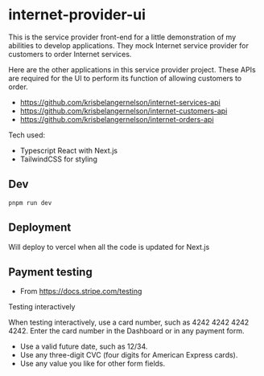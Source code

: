 # internet-provider-ui

This is the service provider front-end for a little demonstration of my abilities to develop applications. They mock Internet service provider for customers to order Internet services.

Here are the other applications in this service provider project. These APIs are required for the UI to perform its function of allowing customers to order.

- https://github.com/krisbelangernelson/internet-services-api
- https://github.com/krisbelangernelson/internet-customers-api
- https://github.com/krisbelangernelson/internet-orders-api

Tech used:
- Typescript React with Next.js
- TailwindCSS for styling

## Dev

`pnpm run dev`

## Deployment

Will deploy to vercel when all the code is updated for Next.js


## Payment testing
- From https://docs.stripe.com/testing

Testing interactively

When testing interactively, use a card number, such as 4242 4242 4242 4242. Enter the card number in the Dashboard or in any payment form.

- Use a valid future date, such as 12/34.
- Use any three-digit CVC (four digits for American Express cards).
- Use any value you like for other form fields.
